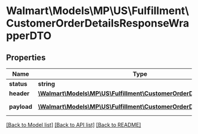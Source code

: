 # Walmart\Models\MP\US\Fulfillment\CustomerOrderDetailsResponseWrapperDTO

## Properties

Name | Type | Description | Notes
------------ | ------------- | ------------- | -------------
**status** | **string** | status | [optional]
**header** | [**\Walmart\Models\MP\US\Fulfillment\CustomerOrderDetailsHeader**](CustomerOrderDetailsHeader.md) |  | [optional]
**payload** | [**\Walmart\Models\MP\US\Fulfillment\CustomerOrderDetailsResponse[]**](CustomerOrderDetailsResponse.md) | Order details | [optional]


[[Back to Model list]](./) [[Back to API list]](../../../../../README.md#supported-apis) [[Back to README]](../../../../../README.md)
